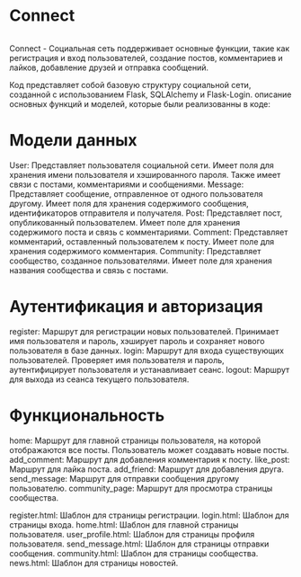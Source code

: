 # Connect

<div>
    <img src="" alt="">
</div>

Connect - Социальная сеть поддерживает основные функции, такие как регистрация и вход пользователей, создание постов,
комментариев и лайков, добавление друзей и отправка сообщений.

Код представляет собой базовую структуру социальной сети, созданной с использованием Flask, SQLAlchemy и Flask-Login.
описание основных функций и моделей, которые были реализованны в коде:
# Модели данных
User: Представляет пользователя социальной сети. Имеет поля для хранения имени пользователя и хэшированного пароля. Также имеет связи с постами, комментариями и сообщениями.
Message: Представляет сообщение, отправленное от одного пользователя другому. Имеет поля для хранения содержимого сообщения, идентификаторов отправителя и получателя.
Post: Представляет пост, опубликованный пользователем. Имеет поле для хранения содержимого поста и связь с комментариями.
Comment: Представляет комментарий, оставленный пользователем к посту. Имеет поле для хранения содержимого комментария.
Community: Представляет сообщество, созданное пользователями. Имеет поле для хранения названия сообщества и связь с постами.

# Аутентификация и авторизация
register: Маршрут для регистрации новых пользователей. Принимает имя пользователя и пароль, хэширует пароль и сохраняет нового пользователя в базе данных.
login: Маршрут для входа существующих пользователей. Проверяет имя пользователя и пароль, аутентифицирует пользователя и устанавливает сеанс.
logout: Маршрут для выхода из сеанса текущего пользователя.

# Функциональность
home: Маршрут для главной страницы пользователя, на которой отображаются все посты. Пользователь может создавать новые посты.
add_comment: Маршрут для добавления комментария к посту.
like_post: Маршрут для лайка поста.
add_friend: Маршрут для добавления друга.
send_message: Маршрут для отправки сообщения другому пользователю.
community_page: Маршрут для просмотра страницы сообщества.

register.html: Шаблон для страницы регистрации.
login.html: Шаблон для страницы входа.
home.html: Шаблон для главной страницы пользователя.
user_profile.html: Шаблон для страницы профиля пользователя.
send_message.html: Шаблон для страницы отправки сообщения.
community.html: Шаблон для страницы сообщества.
news.html: Шаблон для страницы новостей.
